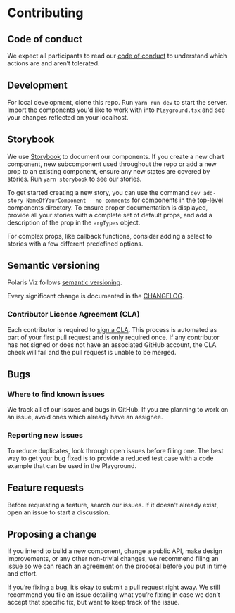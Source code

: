 # Contributing

## Code of conduct

We expect all participants to read our [code of conduct](/CODE_OF_CONDUCT.md) to understand which actions are and aren’t tolerated.

## Development

For local development, clone this repo. Run `yarn run dev` to start the server. Import the components you'd like to work with into `Playground.tsx` and see your changes reflected on your localhost.

## Storybook

We use [Storybook](https://storybook.js.org/) to document our components. If you create a new chart component, new subcomponent used throughout the repo or add a new prop to an existing component, ensure any new states are covered by stories. Run `yarn storybook` to see our stories.

To get started creating a new story, you can use the command `dev add-story NameOfYourComponent --no-comments` for components in the top-level components directory. To ensure proper documentation is displayed, provide all your stories with a complete set of default props, and add a description of the prop in the `argTypes` object.

For complex props, like callback functions, consider adding a select to stories with a few different predefined options.

## Semantic versioning

Polaris Viz follows [semantic versioning](https://semver.org/).

Every significant change is documented in the [CHANGELOG](/CHANGELOG.md).

### Contributor License Agreement (CLA)

Each contributor is required to [sign a CLA](https://cla.shopify.com/). This process is automated as part of your first pull request and is only required once. If any contributor has not signed or does not have an associated GitHub account, the CLA check will fail and the pull request is unable to be merged.

## Bugs

### Where to find known issues

We track all of our issues and bugs in GitHub. If you are planning to work on an issue, avoid ones which already have an assignee.

### Reporting new issues

To reduce duplicates, look through open issues before filing one. The best way to get your bug fixed is to provide a reduced test case with a code example that can be used in the Playground.

## Feature requests

Before requesting a feature, search our issues. If it doesn't already exist, open an issue to start a discussion.

## Proposing a change

If you intend to build a new component, change a public API, make design improvements, or any other non-trivial changes, we recommend filing an issue so we can reach an agreement on the proposal before you put in time and effort.

If you’re fixing a bug, it’s okay to submit a pull request right away. We still recommend you file an issue detailing what you’re fixing in case we don’t accept that specific fix, but want to keep track of the issue.
